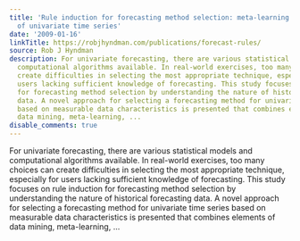 ```yaml
---
title: 'Rule induction for forecasting method selection: meta-learning the characteristics
  of univariate time series'
date: '2009-01-16'
linkTitle: https://robjhyndman.com/publications/forecast-rules/
source: Rob J Hyndman
description: For univariate forecasting, there are various statistical models and
  computational algorithms available. In real-world exercises, too many choices can
  create difficulties in selecting the most appropriate technique, especially for
  users lacking sufficient knowledge of forecasting. This study focuses on rule induction
  for forecasting method selection by understanding the nature of historical forecasting
  data. A novel approach for selecting a forecasting method for univariate time series
  based on measurable data characteristics is presented that combines elements of
  data mining, meta-learning, ...
disable_comments: true
---
```

For univariate forecasting, there are various statistical models and computational algorithms available. In real-world exercises, too many choices can create difficulties in selecting the most appropriate technique, especially for users lacking sufficient knowledge of forecasting. This study focuses on rule induction for forecasting method selection by understanding the nature of historical forecasting data. A novel approach for selecting a forecasting method for univariate time series based on measurable data characteristics is presented that combines elements of data mining, meta-learning, ...